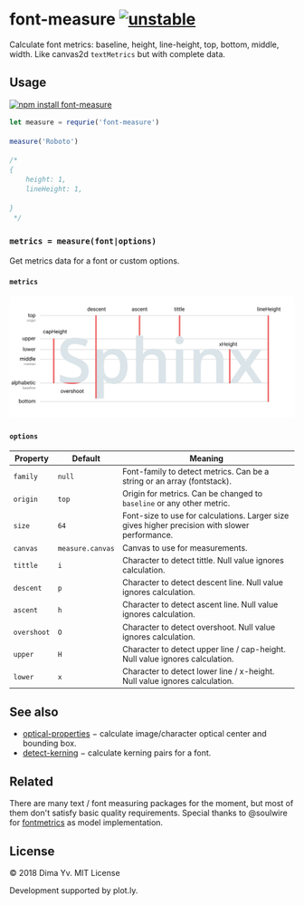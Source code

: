 # font-measure [![unstable](https://img.shields.io/badge/stability-unstable-green.svg)](http://github.com/badges/stability-badges)

Calculate font metrics: baseline, height, line-height, top, bottom, middle, width. Like canvas2d `textMetrics` but with complete data.

## Usage

[![npm install font-measure](https://nodei.co/npm/font-measure.png?mini=true)](https://npmjs.org/package/font-measure/)

```js
let measure = requrie('font-measure')

measure('Roboto')

/*
{
	height: 1,
	lineHeight: 1,

}
 */

```

### `metrics = measure(font|options)`

Get metrics data for a font or custom options.

#### `metrics`

<img src="./sphinx.svg" width="720"/>


#### `options`

Property | Default | Meaning
---|---|---
`family` | `null` | Font-family to detect metrics. Can be a string or an array (fontstack).
`origin` | `top` | Origin for metrics. Can be changed to `baseline` or any other metric.
`size` | `64` | Font-size to use for calculations. Larger size gives higher precision with slower performance.
`canvas` | `measure.canvas` | Canvas to use for measurements.
`tittle` | `i` | Character to detect tittle. Null value ignores calculation.
`descent` | `p` | Character to detect descent line. Null value ignores calculation.
`ascent` | `h` | Character to detect ascent line. Null value ignores calculation.
`overshoot` | `O` | Character to detect overshoot. Null value ignores calculation.
`upper` | `H` | Character to detect upper line / cap-height. Null value ignores calculation.
`lower` | `x` | Character to detect lower line / x-height. Null value ignores calculation.


## See also

* [optical-properties](https://ghub.io/optical-properties) − calculate image/character optical center and bounding box.
* [detect-kerning](https://ghub.io/detect-kerning) − calculate kerning pairs for a font.

## Related

There are many text / font measuring packages for the moment, but most of them don't satisfy basic quality requirements. Special thanks to @soulwire
 for [fontmetrics](https://ghub.io/fontmetrics) as model implementation.

## License

© 2018 Dima Yv. MIT License

Development supported by plot.ly.
